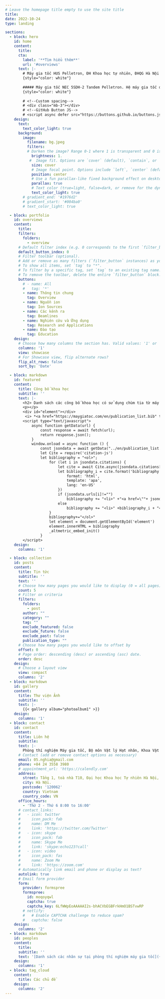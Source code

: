 ```yaml
---
# Leave the homepage title empty to use the site title
title:
date: 2022-10-24
type: landing

sections:
  - block: hero
    id: home
    content:
      title: 
      cta:
        label: '**Tìm hiểu thêm**'
        url: '#overviews'
      text: |-
        # Máy gia tốc HUS Pelletron, ĐH Khoa học tự nhiên, ĐHQG Hà Nội
        {style="color: white"}
        
        ##### Máy gia tốc NEC 5SDH-2 Tandem Pelletron. Hệ máy gia tốc dùng cho nghiên cứu cơ bản đầu tiên và duy nhất của Viêt Nam. Ứng dụng các kỹ thuật phân tích dùng chùm ion (Ion beam analysis) và cấy ion (MeV-ion implantation) trong nghiên cứu vật liệu, môi trường, địa chất v.v ...
        {style="color: white"}
        
        # <!--Custom spacing-->
        # <div class="mb-3"></div>
        # <!--GitHub Button JS-->
        # <script async defer src="https://buttons.github.io/buttons.js"></script>
    design:
      text:
        text_color_light: true
      background:
        image:
          filename: bg.jpeg
          filters:
          # Darken the image? Range 0-1 where 1 is transparent and 0 is opaque.
            brightness: 1.
           #  Image fit. Options are `cover` (default), `contain`, or `actual` size.
            size: cover
            # Image focal point. Options include `left`, `center` (default), or `right`.
            position: center
            # Use a fun parallax-like fixed background effect on desktop? true/false
            parallax: true
            # Text color (true=light, false=dark, or remove for the dynamic theme color).
            text_color_light: true
        # gradient_end: '#1976d2'
        # gradient_start: '#004ba0'
        # text_color_light: true

  - block: portfolio
    id: overviews
    content:
      title: 
      filters:
        folders:
          - overview
      # Default filter index (e.g. 0 corresponds to the first `filter_button` instance below).
      default_button_index: 0
      # Filter toolbar (optional).
      # Add or remove as many filters (`filter_button` instances) as you like.
      # To show all items, set `tag` to "*".
      # To filter by a specific tag, set `tag` to an existing tag name.
      # To remove the toolbar, delete the entire `filter_button` block.
      buttons:
        # - name: All
        #   tag: '*'
        - name: Thông tin chung
          tag: Overview
        - name: Nguồn ion
          tag: Ion Sources
        - name: Các kênh ra
          tag: Beamlines
        - name: Nghiên cứu và Ứng dụng
          tag: Research and Applications
        - name: Đào tạo
          tag: Education
    design:
      # Choose how many columns the section has. Valid values: '1' or '2'.
      columns: '1'
      view: showcase
      # For Showcase view, flip alternate rows?
      flip_alt_rows: false
      sort_by: 'Date'

  - block: markdown
    id: featured
    content:
      title: Công bố khoa học
      subtitle: ''
      text: |-
        <h2> Danh sách các công bố khoa học có sử dụng chùm tia từ máy gia tốc HUS Pelletron:</h2>
        <p></p>
        <div id="element"></div>
         <i> *<a href="https://maygiatoc.com/en/publication_list.bib" target="_blank">BibTeX file</i>
        <script type="text/javascript">
            async function getData(url) {
                const response = await fetch(url);
                return response.json();
            }
            window.onload = async function () {
                const jsondata = await getData("../en/publication_list.json")
                let Cite = require('citation-js')
                let bibliography = "<ol>";
                    for (let i in jsondata.citations) {
                        let cite = await Cite.async(jsondata.citations[i])
                        let bibliography_i = cite.format('bibliography', {
                            format: 'html',
                            template: 'apa',
                            lang: 'en-US'
                        })
                        if (jsondata.urls[i]!="")
                            bibliography += "<li>" +"<a href=\""+ jsondata.urls[i] + " \"target=\"_blank\">"+bibliography_i + "</a></li>"
                        else
                            bibliography += "<li>" +bibliography_i + "</li>"
                    }
                    bibliography+="</ol>"
                    let element = document.getElementById('element')
                    element.innerHTML = bibliography
                    _altmetric_embed_init()
                }        
        </script>
    design:
      columns: '1'

  - block: collection
    id: posts
    content:
      title: Tin tức
      subtitle: ''
      text: ''
      # Choose how many pages you would like to display (0 = all pages)
      count: 5
      # Filter on criteria
      filters:
        folders:
          - post
        author: ""
        category: ""
        tag: ""
        exclude_featured: false
        exclude_future: false
        exclude_past: false
        publication_type: ""
      # Choose how many pages you would like to offset by
      offset: 0
      # Page order: descending (desc) or ascending (asc) date.
      order: desc
    design:
      # Choose a layout view
      view: compact
      columns: '2'
  - block: markdown
    id: gallery
    content:
      title: Thư viện Ảnh
      subtitle: ''
      text: |-
        {{< gallery album="photoalbum1" >}}
    design:
      columns: '1'
  - block: contact
    id: contact
    content:
      title: Liên hệ
      subtitle:
      text: |-
        Phòng thí nghiệm Máy gia tốc, Bộ môn Vật lý Hạt nhân, Khoa Vật lý
      # Contact (add or remove contact options as necessary)
      email: 05.nghia@gmail.com
      phone: +84 24 3558 3980
      # appointment_url: 'https://calendly.com'
      address:
        street: Tầng 1, toà nhà T10, Đại học Khoa học Tự nhiên Hà Nội, 334 Nguyễn Trãi, Thanh Xuân
        city: Hà Nội.
        postcode: '120062'
        country: Vietnam
        country_code: VN
      office_hours:
        - 'Thứ 2 - Thứ 6 8:00 to 16:00'
      # contact_links:
      #   - icon: twitter
      #     icon_pack: fab
      #     name: DM Me
      #     link: 'https://twitter.com/Twitter'
      #   - icon: skype
      #     icon_pack: fab
      #     name: Skype Me
      #     link: 'skype:echo123?call'
      #   - icon: video
      #     icon_pack: fas
      #     name: Zoom Me
      #     link: 'https://zoom.com'
      # Automatically link email and phone or display as text?
      autolink: true
      # Email form provider
      form:
        provider: formspree
        formspree:
          id: moqoyqwl
          captcha: true
          captcha_key: 6LfWWpEoAAAAAI2s-bhACVbEGBFrkHmO1BSTvwRP
        # netlify:
        #   # Enable CAPTCHA challenge to reduce spam?
        #   captcha: false
    design:
      columns: '2'
  - block: markdown
    id: peoples
    content:
      title: 
      subtitle: ''
      text: '[Danh sách các nhân sự tại phòng thí nghiệm máy gia tốc]({{< ref "peoples">}})'
    design:
      columns: '1'      
  - block: tag_cloud
    content:
      title: Các chủ đề
    design:
      columns: '2'
---
```


